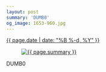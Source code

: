 ```yaml
---
layout: post
summary: 'DUMB0'
og_image: 1653-960.jpg
---
```


<p>
 <time>
  <a href="/1653">
   {{ page.date | date: "%B %-d, %Y" }}
  </a>
 </time>
 <a href="/1653">
  <figure data-taken="7/11/2022">
   <img alt="{{ page.summary }}" sizes="(min-width: 700px) 50vw, calc(100vw - 2rem)" src="{{ site.assets_url }}/1653-480.jpg" srcset="{{ site.assets_url }}/1653-240.jpg 240w, {{ site.assets_url }}/1653-480.jpg 480w, {{ site.assets_url }}/1653-720.jpg 720w, {{ site.assets_url }}/1653-960.jpg 960w"/>
  </figure>
 </a>
 <span>
  DUMB0
 </span>
</p>
